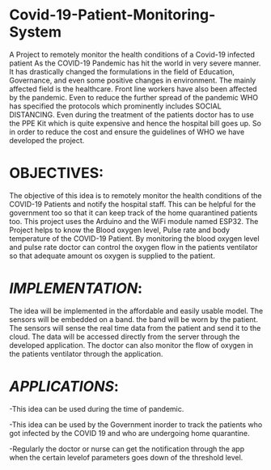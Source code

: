 # Covid-19-Patient-Monitoring-System

A Project to remotely monitor the health conditions of a Covid-19 infected patient
As the COVID-19 Pandemic has hit the world in very severe manner. It has drastically changed the
formulations in the field of Education, Governance, and even some positive changes in environment.
The mainly affected field is the healthcare. Front line workers have also been affected by the pandemic.
Even to reduce the further spread of the pandemic WHO has specified the protocols which prominently
includes SOCIAL DISTANCING. Even during the treatment of the patients doctor has to use the PPE
Kit which is quite expensive and hence the hospital bill goes up. So in order to reduce the cost and
ensure the guidelines of WHO we have developed the project.

# **OBJECTIVES**:
The objective of this idea is to remotely monitor the health conditions of the COVID-19 Patients and
notify the hospital staff. This can be helpful for the government too so that it can keep track of the
home quarantined patients too. This project uses the Arduino and the WiFi module named ESP32. The
Project helps to know the Blood oxygen level, Pulse rate and body temperature of the COVID-19
Patient. By monitoring the blood oxygen level and pulse rate doctor can control the oxygen flow in the
patients ventilator so that adequate amount os oxygen is supplied to the patient.

# *IMPLEMENTATION*:
The idea will be implemented in the affordable and easily usable model. The sensors will be embedded
on a band. the band will be worn by the patient. The sensors will sense the real time data from the
patient and send it to the cloud. The data will be accessed directly from the server through the
developed application. The doctor can also monitor the flow of oxygen in the patients ventilator
through the application.

# *APPLICATIONS*:
-This idea can be used during the time of pandemic.

-This idea can be used by the Government inorder to track the patients who got infected by the COVID
19 and who are undergoing home quarantine.

-Regularly the doctor or nurse can get the notification through the app when the certain levelof
parameters goes down of the threshold level.
